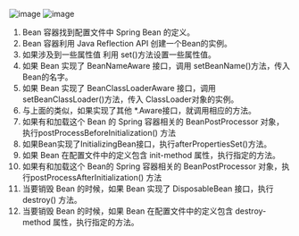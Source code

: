 
![image](https://img2022.cnblogs.com/blog/2827284/202208/2827284-20220820192516972-1185624100.png)
![image](https://img2022.cnblogs.com/blog/2827284/202208/2827284-20220820192525960-1575101719.png)

1. Bean 容器找到配置文件中 Spring Bean 的定义。
2. Bean 容器利用 Java Reflection API 创建一个Bean的实例。
3. 如果涉及到一些属性值 利用 set()方法设置一些属性值。
4. 如果 Bean 实现了 BeanNameAware 接口，调用 setBeanName()方法，传入Bean的名字。
5. 如果 Bean 实现了 BeanClassLoaderAware 接口，调用 setBeanClassLoader()方法，传入 ClassLoader对象的实例。
6. 与上面的类似，如果实现了其他 *.Aware接口，就调用相应的方法。
7. 如果有和加载这个 Bean 的 Spring 容器相关的 BeanPostProcessor 对象，执行postProcessBeforeInitialization() 方法
8. 如果Bean实现了InitializingBean接口，执行afterPropertiesSet()方法。
9. 如果 Bean 在配置文件中的定义包含 init-method 属性，执行指定的方法。
10. 如果有和加载这个 Bean的 Spring 容器相关的 BeanPostProcessor 对象，执行postProcessAfterInitialization() 方法
11. 当要销毁 Bean 的时候，如果 Bean 实现了 DisposableBean 接口，执行 destroy() 方法。
12. 当要销毁 Bean 的时候，如果 Bean 在配置文件中的定义包含 destroy-method 属性，执行指定的方法。